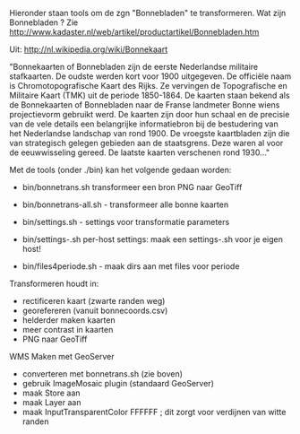 Hieronder staan tools om de zgn "Bonnebladen" te transformeren.
Wat zijn Bonnebladen ? Zie
http://www.kadaster.nl/web/artikel/productartikel/Bonnebladen.htm

Uit: http://nl.wikipedia.org/wiki/Bonnekaart

"Bonnekaarten of Bonnebladen zijn de eerste Nederlandse militaire stafkaarten.
De oudste werden kort voor 1900 uitgegeven. De officiële naam is Chromotopografische Kaart des Rijks.
Ze vervingen de Topografische en Militaire Kaart (TMK) uit de periode 1850-1864. De kaarten staan bekend
als de Bonnekaarten of Bonnebladen naar de Franse landmeter Bonne wiens projectievorm gebruikt werd.
De kaarten zijn door hun schaal en de precisie van de vele details een belangrijke informatiebron bij de
bestudering van het Nederlandse landschap van rond 1900. De vroegste kaartbladen zijn die van
strategisch gelegen gebieden aan de staatsgrens. Deze waren al voor de eeuwwisseling gereed.
De laatste kaarten verschenen rond 1930..."

Met de tools (onder ./bin) kan het volgende gedaan worden:

 - bin/bonnetrans.sh transformeer een bron PNG naar GeoTiff
 - bin/bonnetrans-all.sh - transformeer alle bonne kaarten
 - bin/settings.sh - settings voor transformatie parameters
 - bin/settings-<host>.sh per-host settings: maak een settings-<host>.sh voor je eigen host!

 - bin/files4periode.sh - maak dirs aan met files voor periode

Transformeren houdt in:
- rectificeren kaart (zwarte randen weg)
- georefereren  (vanuit bonnecoords.csv)
- helderder maken kaarten
- meer contrast in kaarten
- PNG naar GeoTiff

WMS Maken met GeoServer
- converteren met bonnetrans.sh (zie boven)
- gebruik ImageMosaic plugin (standaard GeoServer)
- maak Store aan
- maak Layer aan
- maak InputTransparentColor FFFFFF ; dit zorgt voor verdijnen van witte randen






